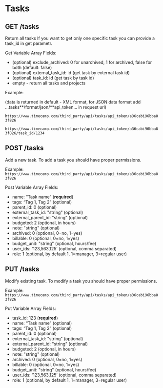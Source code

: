 Tasks
======

GET /tasks
----------

Return all tasks If you want to get only one specific task you can provide a task_id in get parametr.

Get Variable Array Fields:
* (optional) exclude_archived: 0 for unarchived, 1 for archived, false for both (default: false)
* (optional) external_task_id: id (get task by external task id)
* (optional) task_id: id (get task by task id)
* empty - return all tasks and projects

Example:

(data is returned in default - XML format, for JSON data format add ...tasks**/format/json/**api_token... in request url)

`https://www.timecamp.com/third_party/api/tasks/api_token/a36cabi96bba83f826`

`https://www.timecamp.com/third_party/api/tasks/api_token/a36cabi96bba83f826/task_id/1234`

POST /tasks
----------

Add a new task. To add a task you should have proper permissions.

Example:
`https://www.timecamp.com/third_party/api/tasks/api_token/a36cabi96bba83f826`

Post Variable Array Fields:
* name: “Task name” (__required__)
* tags: “Tag 1, Tag 2” (optional)
* parent_id: 0 (optional)
* external_task_id: "string" (optional)
* external_parent_id: "string" (optional)
* budgeted: 2 (optional, in hours)
* note: "string" (optional)
* archived: 0 (optional, 0=no, 1=yes)
* billable: 0 (optional, 0=no, 1=yes)
* budget_unit: "string" (optional, hours/fee)
* user_ids: ‘123,563,125’ (optional, comma separated)
* role: 1 (optional, by default 1, 1=manager, 3=regular user)

PUT /tasks
----------

Modify existing task. To modify a task you should have proper permissions.

Example:
`https://www.timecamp.com/third_party/api/tasks/api_token/a36cabi96bba83f826`

Put Variable Array Fields:
* task_id: 123 (__required__)
* name: “Task name” (optional)
* tags: “Tag 1, Tag 2” (optional)
* parent_id: 0 (optional)
* external_task_id: "string" (optional)
* external_parent_id: "string" (optional)
* budgeted: 2 (optional, in hours)
* note: "string" (optional)
* archived: 0 (optional, 0=no, 1=yes)
* billable: 0 (optional, 0=no, 1=yes)
* budget_unit: "string" (optional, hours/fee)
* user_ids: ‘123,563,125’ (optional, comma separated)
* role: 1 (optional, by default 1, 1=manager, 3=regular user)
